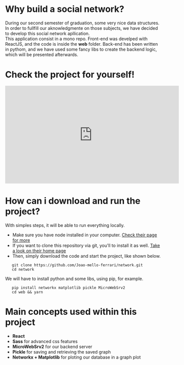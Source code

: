 # Why build a social network?
During our second semester of graduation, some very nice data structures. In order to fullfill our aknowledgmente on those subjects, we have decided to develop this social network apllication. 
<br/>
This application consist in a mono repo. Front-end was develped with ReactJS, and the code is inside the **web** folder. Back-end has been written in pythom, and we have used some fancy libs to create the backend logic, which will be presented afterwards.


# Check the project for yourself!
<iframe width="560" height="315" src="https://www.youtube.com/embed/YZYNvoWDaLo" title="YouTube video player" frameborder="0" allow="accelerometer; autoplay; clipboard-write; encrypted-media; gyroscope; picture-in-picture; web-share" allowfullscreen>
</iframe>

# How can i download and run the project?
With simples steps, it will be able to run everything locally.
<ul>
  <li>
    Make sure you have node installed in your computer. <a href="https://nodejs.org/en/">Check their page for more</a>
  </li>
  <li>
    If you want to clone this repository via git, you'll to install it as well. <a href="https://git-scm.com/">Take a look on their home page</a>
  </li>
  <li>
    Then, simply download the code and start the project, like shown below.
  </li>
</ul>


```git
   git clone https://github.com/Joao-mello-ferrari/network.git
   cd network
```
We will have to install python and some libs, using pip, for example.
```git
   pip install networkx matplotlib pickle MicroWebSrv2
   cd web && yarn 
```

   # Main concepts used within this project
   * **React**
   * **Sass** for advanced css features
   * **MicroWebSrv2** for our backend server
   * **Pickle** for saving and retrieving the saved graph
   * **Networkx + Matplotlib** for ploting our database in a graph plot